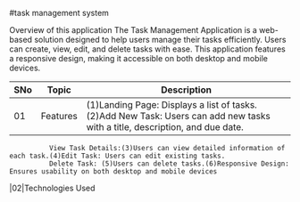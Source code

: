 #task management system

Overview of this application
The Task Management Application is a web-based solution designed to help users manage their tasks efficiently. Users can create, view, edit, and delete tasks with ease. This application features a responsive design, making it accessible on both desktop and mobile devices.

|SNo| Topic | Description |
|-|-|-|
|01|Features |(1)Landing Page: Displays a list of tasks.(2)Add New Task: Users can add new tasks with a title, description, and due date.
              View Task Details:(3)Users can view detailed information of each task.(4)Edit Task: Users can edit existing tasks.
              Delete Task: (5)Users can delete tasks.(6)Responsive Design: Ensures usability on both desktop and mobile devices
|02|Technologies Used              
